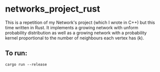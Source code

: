 # networks_project_rust
This is a repetition of my Network's project (which I wrote in C++) but this time written in Rust. It implements a growing network with unform probability distribution as well as a growing network with a probability kernel proportional to the number of neighbours each vertex has (k).


## To run:

```
cargo run --release
```

